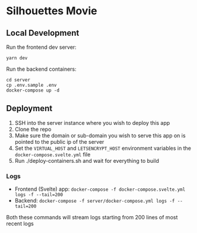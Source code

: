 # Silhouettes Movie

## Local Development

Run the frontend dev server:

    yarn dev

Run the backend containers:

    cd server
    cp .env.sample .env
    docker-compose up -d

## Deployment

1. SSH into the server instance where you wish to deploy this app
2. Clone the repo
3. Make sure the domain or sub-domain you wish to serve this app on is pointed to the public ip of the server
4. Set the `VIRTUAL_HOST` and `LETSENCRYPT_HOST` environment variables in the `docker-compose.svelte.yml` file
5. Run ./deploy-containers.sh and wait for everything to build

### Logs

- Frontend (Svelte) app: `docker-compose -f docker-compose.svelte.yml logs -f --tail=200`
- Backend: `docker-compose -f server/docker-compose.yml logs -f --tail=200`

Both these commands will stream logs starting from 200 lines of most recent logs
